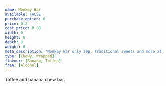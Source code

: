 ```yaml
---
name: Monkey Bar
available: FALSE
purchase_option: 0
price: 0.2
cost_price: 0.08
width: 0
height: 0
depth: 0
weight: 0
meta_description: 'Monkey Bar only 20p. Traditional sweets and more at Humbugs Confectionery Store. Specialists in satisfying your sweet tooth!'
type: [Chewy, Wrapped]
flavour: [Banana, Toffee]
free: [Alcohol]
---
```

Toffee and banana chew bar.